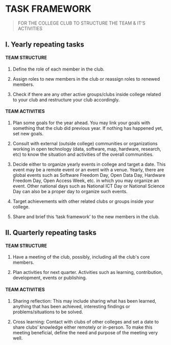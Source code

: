 # TASK FRAMEWORK

> FOR THE COLLEGE CLUB TO STRUCTURE THE TEAM & IT’S ACTIVITIES



## I. Yearly repeating tasks

#### TEAM STRUCTURE

1.  Define the role of each member in the club.
    
2.  Assign roles to new members in the club or reassign roles to renewed members.
    
3.  Check if there are any other active groups/clubs inside college related to your club and restructure your club accordingly.
    

#### TEAM ACTIVITIES

1.  Plan some goals for the year ahead. You may link your goals with something that the club did previous year. If nothing has happened yet, set new goals.
    
2.  Consult with external (outside college) communities or organizations working in open technology (data, software, map, hardware, research, etc) to know the situation and activities of the overall communities.
    
3.  Decide either to organize yearly events in college and target a date. This event may be a remote event or an event with a venue. Yearly, there are global events such as Software Freedom Day, Open Data Day, Hardware Freedom Day, Open Access Week, etc. in which you may organize an event. Other national days such as National ICT Day or National Science Day can also be a proper day to organize such events.
    
4.  Target achievements with other related clubs or groups inside your college.
    
5.  Share and brief this ‘task framework’ to the new members in the club.
    

## II. Quarterly repeating tasks

#### TEAM STRUCTURE

1.  Have a meeting of the club, possibly, including all the club's core members.
    
2.  Plan activities for next quarter. Activities such as learning, contribution, development, events or publishing.
    

#### TEAM ACTIVITIES

1.  Sharing reflection: This may include sharing what has been learned, anything that has been achieved, interesting findings or problems/situations to be solved.
    
2.  Cross learning: Contact with clubs of other colleges and set a date to share clubs’ knowledge either remotely or in-person. To make this meeting beneficial, define the need and purpose of the meeting very well.